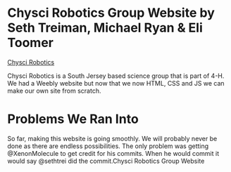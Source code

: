# Chysci Robotics Group Website by Seth Treiman, Michael Ryan & Eli Toomer

<a href="https://www.sethtrei.github.io/chysci.github.io"> Chysci Robotics </a>

Chysci Robotics is a South Jersey based science group that is part of 4-H. We had a Weebly website but now that we now HTML, CSS and JS we can make our own site from scratch. 

# Problems We Ran Into

So far, making this website is going smoothly. We will probably never be done as there are endless possibilities. The only problem was getting @XenonMolecule to get credit for his commits. When he would commit it would say @sethtrei did the commit.Chysci Robotics Group Website

